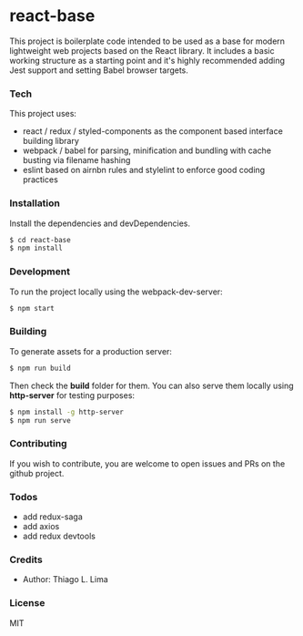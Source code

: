 # react-base
This project is boilerplate code intended to be used as a base for modern lightweight web projects based on the React library. It includes a basic working structure as a starting point and it's highly recommended adding Jest support and setting Babel browser targets.

### Tech
This project uses:
- react / redux / styled-components as the component based interface building library
- webpack / babel for parsing, minification and bundling with cache busting via filename hashing
- eslint based on airnbn rules and stylelint to enforce good coding practices

### Installation
Install the dependencies and devDependencies.
```sh
$ cd react-base
$ npm install
```

### Development
To run the project locally using the webpack-dev-server:
```sh
$ npm start
```

### Building
To generate assets for a production server:
```sh
$ npm run build
```
Then check the **build** folder for them. You can also serve them locally using **http-server** for testing purposes:
```sh
$ npm install -g http-server
$ npm run serve
```

### Contributing
If you wish to contribute, you are welcome to open issues and PRs on the github project.

### Todos
- add redux-saga
- add axios
- add redux devtools

### Credits
- Author: Thiago L. Lima

### License
MIT
